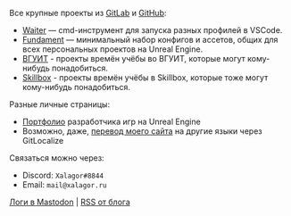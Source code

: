 Все крупные проекты из [GitLab][gitlab] и [GitHub][github]:

- [Waiter][xalagor/waiter] — cmd-инструмент для запуска разных профилей в VSCode.
- [Fundament][xalagor/fundament] — минимальный набор конфигов и ассетов, общих для всех персональных проектов на Unreal Engine.
- [ВГУИТ][education-vsuet] - проекты времён учёбы во ВГУИТ, которые могут кому-нибудь понадобиться.
- [Skillbox][skillbox-xalagor] - проекты времён учёбы в Skillbox, которые тоже могут кому-нибудь понадобиться.

Разные личные страницы:

- [Портфолио](portfolio.md) разработчика игр на Unreal Engine
- Возможно, даже, [перевод моего сайта](https://gitlocalize.com/repo/8169) на другие языки через GitLocalize

Связаться можно через:

- Discord: `Xalagor#8844`
- Email: `mail@xalagor.ru`

<!-- Для верификации ссылки в профиле Mastodon нужно делать обратную ссылку с тегом rel="me" -->
<a rel="me" href="https://mastodon.gamedev.place/@xalagor">Логи в Mastodon</a> | [RSS от блога](https://xalagor.github.io/docs/ru/index.xml)


[github]: https://github.com/xalagor
[gitlab]: https://gitlab.com/xalagor
[xalagor/waiter]: https://github.com/xalagor/waiter
[xalagor/fundament]: https://gitlab.com/xalagor/fundament
[education-vsuet]: https://gitlab.com/education-vsuet
[skillbox-xalagor]: https://gitlab.com/skillbox-xalagor